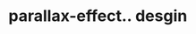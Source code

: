 # parallax-effect.. desgin                                                                                                                                                                                                                                                                                                                                                                                                                             
